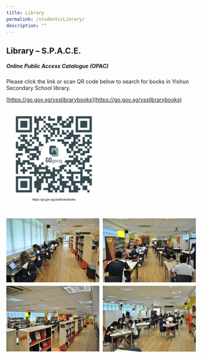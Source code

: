 ```yaml
---
title: Library
permalink: /students/Library/
description: ""
---
```

Library – S.P.A.C.E.
--------


##### Online Public Access Catalogue (OPAC)

  

Please click the link or scan QR code below to search for books in Yishun Secondary School library.

[https://go.gov.sg/ysslibrarybooks](https://go.gov.sg/ysslibrarybooks)



<img src="/images/Library-QR-code-276x300.png" style="width:50%">

![](/images/Library.png)